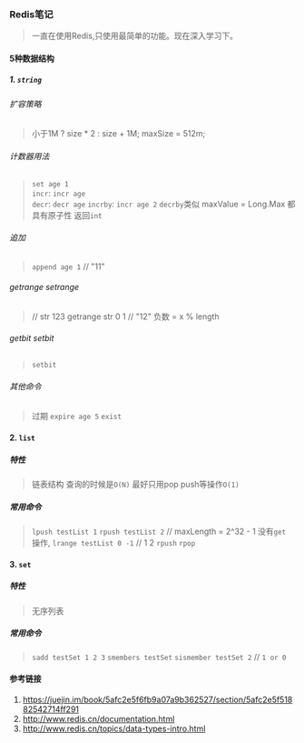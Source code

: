 ### Redis笔记
> 一直在使用Redis,只使用最简单的功能。现在深入学习下。
#### 5种数据结构

##### 1. `string`
###### 扩容策略
> 小于1M ? size * 2 : size + 1M;
> maxSize = 512m;

###### 计数器用法
> `set age 1`    
> `incr`:  `incr age`  
> `decr`:  `decr age`
> `incrby`: `incr age 2`        `decrby`类似
> maxValue = Long.Max
> 都具有原子性
> 返回`int`   

###### 追加
> `append age 1` // "11"
###### getrange setrange
> // str 123
> getrange str 0 1 // "12"
> 负数 = x % length

###### getbit setbit
> `setbit `

###### 其他命令
> 过期 `expire age 5`
> `exist` 

#### 2. `list`
##### 特性
> 链表结构 
> 查询的时候是`O(N)`  最好只用pop push等操作`O(1)`
##### 常用命令
> `lpush testList 1` `rpush testList 2` // 
> maxLength = 2^32 - 1
> 没有`get` 操作, `lrange testList 0 -1`  // 1 2
> `rpush` `rpop`

#### 3. `set`
##### 特性
> 无序列表
##### 常用命令
> `sadd testSet 1 2 3`
> `smembers testSet`
> `sismember testSet 2` // `1 or 0`


#### 参考链接
1. https://juejin.im/book/5afc2e5f6fb9a07a9b362527/section/5afc2e5f51882542714ff291
2. http://www.redis.cn/documentation.html
3. http://www.redis.cn/topics/data-types-intro.html 
